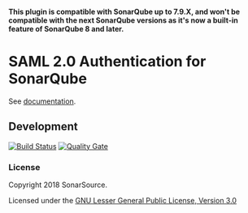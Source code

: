 **This plugin is compatible with SonarQube up to 7.9.X, and won't be compatible with the next SonarQube versions as it's now a  built-in feature of SonarQube 8 and later.**

# SAML 2.0 Authentication for SonarQube

See [documentation](http://docs.sonarqube.org/display/PLUG/SAML+Authentication+Plugin).

## Development

[![Build Status](https://travis-ci.org/SonarSource/sonar-auth-saml.svg?branch=master)](https://travis-ci.org/SonarSource/sonar-auth-saml) [![Quality Gate](https://next.sonarqube.com/sonarqube/api/project_badges/measure?project=org.sonarsource.auth.saml%3Asonar-auth-saml&metric=alert_status)](https://next.sonarqube.com/sonarqube/dashboard?id=org.sonarsource.auth.saml%3Asonar-auth-saml)

### License

Copyright 2018 SonarSource.

Licensed under the [GNU Lesser General Public License, Version 3.0](http://www.gnu.org/licenses/lgpl.txt)
